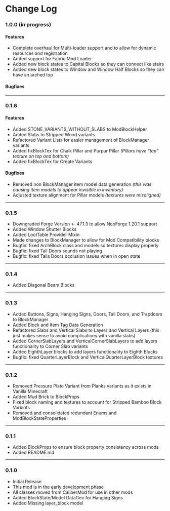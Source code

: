 # Change Log

### 1.0.0 (in progress)
#### Features
- Complete overhaul for Multi-loader support and to allow for dynamic resources and registration
- Added support for Fabric Mod Loader
- Added new block states to Capital Blocks so they can connect like stairs
- Added new block states to Window and Window Half Blocks so they can have an arched top

#### Bugfixes

---
### 0.1.6
#### Features
- Added STONE_VARIANTS_WITHOUT_SLABS to ModBlockHelper
- Added Slabs to Stripped Wood variants
- Refactored Variant Lists for easier management of BlockManager variants
- Added fixBlockTex for Chalk Pillar and Purpur Pillar _(Pillars have "top" texture on top and bottom)_
- Added fixBlockTex for Create Variants

#### Bugfixes
- Removed non BlockManager item model data generation _(this was causing item models to appear invisible in inventory)_
- Adjusted texture alignment for Pillar models _(textures were misaligned)_


---
### 0.1.5
- Downgraded Forge Version <- 47.1.3 to allow NeoForge 1.20.1 support
- Added Window Shutter Blocks
- Added LootTable Provider Mixin
- Made changes to BlockManager to allow for Mod Compatibility blocks
- Bugfix: fixed ArchBlock class and models so textures display properly
- Bugfix: fixed Tall Doors sounds not playing
- Bugfix: fixed Talls Doors occlusion issues when in open state

---
### 0.1.4
- Added Diagonal Beam Blocks

---
### 0.1.3
- Added Buttons, Signs, Hanging Signs, Doors, Tall Doors, and Trapdoors to BlockManager
- Added Block and Item Tag Data Generation
- Refactored Slabs and Vertical Slabs to Layers and Vertical Layers (this just makes sense to avoid complications with vanilla slabs)
- Added CornerSlabLayers and VerticalCornerSlabLayers to add layers functionality to Corner Slab variants
- Added EighthLayer blocks to add layers functionality to Eighth Blocks
- Bugfix: fixed QuarterLayerBlock and VerticalQuarterLayerBlock textures

---
### 0.1.2
- Removed Pressure Plate Variant from Planks variants as it exists in Vanilla Minecraft
- Added Mud Brick to BlockProps
- Fixed block naming and textures to account for Stripped Bamboo Block Variants
- Removed and consolidated redundant Enums and ModBlockStateProperties

---
### 0.1.1
- Added BlockProps to ensure block property consistency across mods
- Added README.md

---
### 0.1.0
- Initial Release
- This mod is in the early development phase
- All classes moved from CaliberMod for use in other mods
- Added BlockState/Model DataGen for Hanging Signs
- Added Missing layer_block model





















